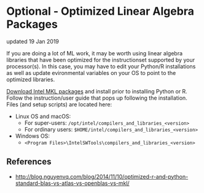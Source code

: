 # Optional - Optimized Linear Algebra Packages
updated 19 Jan 2019

If you are doing a lot of ML work, it may be worth using linear algebra libraries that have been optimized for the instructionset supported by your processor(s).  In this case, you may have to edit your Python/R installations as well as update evironmental variables on your OS to point to the optimized libraries. 

[Download Intel MKL packages](https://software.intel.com/en-us/mkl) and install prior to installing Python or R.  Follow the instruction/user guide that pops up following the installation. Files (and setup scripts) are located here:
* Linux OS and macOS:
  * For super-users: `/opt/intel/compilers_and_libraries_<version>`
  * For ordinary users: `$HOME/intel/compilers_and_libraries_<version>`
* Windows OS:
  * `<Program Files>\IntelSWTools\compilers_and_libraries_<version>`

## References
* http://blog.nguyenvq.com/blog/2014/11/10/optimized-r-and-python-standard-blas-vs-atlas-vs-openblas-vs-mkl/


